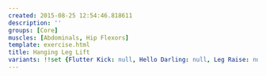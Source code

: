 ```yaml
---
created: 2015-08-25 12:54:46.818611
description: ''
groups: [Core]
muscles: [Abdominals, Hip Flexors]
template: exercise.html
title: Hanging Leg Lift
variants: !!set {Flutter Kick: null, Hello Darling: null, Leg Raise: null}
---
```

